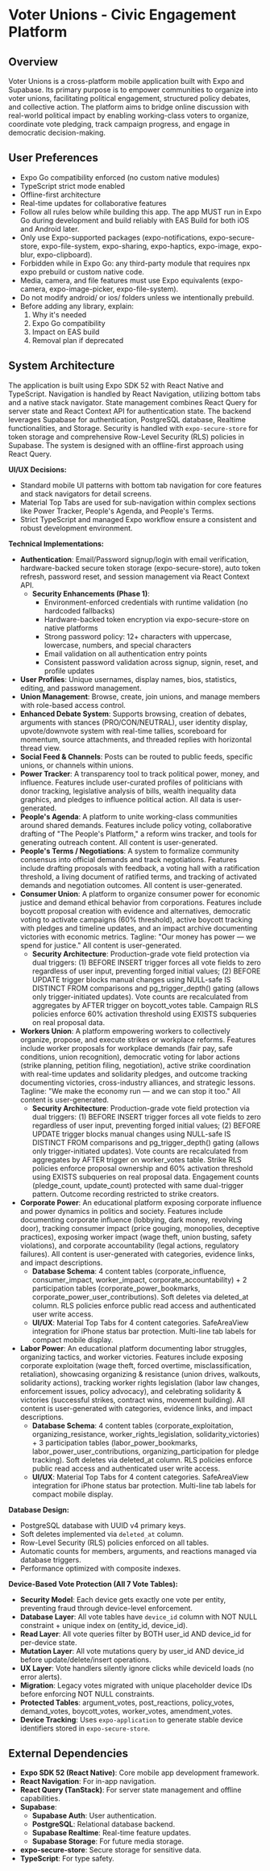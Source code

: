 # Voter Unions - Civic Engagement Platform

## Overview
Voter Unions is a cross-platform mobile application built with Expo and Supabase. Its primary purpose is to empower communities to organize into voter unions, facilitating political engagement, structured policy debates, and collective action. The platform aims to bridge online discussion with real-world political impact by enabling working-class voters to organize, coordinate vote pledging, track campaign progress, and engage in democratic decision-making.

## User Preferences
- Expo Go compatibility enforced (no custom native modules)
- TypeScript strict mode enabled
- Offline-first architecture
- Real-time updates for collaborative features
- Follow all rules below while building this app. The app MUST run in Expo Go during development and build reliably with EAS Build for both iOS and Android later.
- Only use Expo-supported packages (expo-notifications, expo-secure-store, expo-file-system, expo-sharing, expo-haptics, expo-image, expo-blur, expo-clipboard).
- Forbidden while in Expo Go: any third-party module that requires npx expo prebuild or custom native code.
- Media, camera, and file features must use Expo equivalents (expo-camera, expo-image-picker, expo-file-system).
- Do not modify android/ or ios/ folders unless we intentionally prebuild.
- Before adding any library, explain:
  1. Why it's needed
  2. Expo Go compatibility
  3. Impact on EAS build
  4. Removal plan if deprecated

## System Architecture
The application is built using Expo SDK 52 with React Native and TypeScript. Navigation is handled by React Navigation, utilizing bottom tabs and a native stack navigator. State management combines React Query for server state and React Context API for authentication state. The backend leverages Supabase for authentication, PostgreSQL database, Realtime functionalities, and Storage. Security is handled with `expo-secure-store` for token storage and comprehensive Row-Level Security (RLS) policies in Supabase. The system is designed with an offline-first approach using React Query.

**UI/UX Decisions:**
- Standard mobile UI patterns with bottom tab navigation for core features and stack navigators for detail screens.
- Material Top Tabs are used for sub-navigation within complex sections like Power Tracker, People's Agenda, and People's Terms.
- Strict TypeScript and managed Expo workflow ensure a consistent and robust development environment.

**Technical Implementations:**
- **Authentication**: Email/Password signup/login with email verification, hardware-backed secure token storage (expo-secure-store), auto token refresh, password reset, and session management via React Context API.
  - **Security Enhancements (Phase 1)**:
    - Environment-enforced credentials with runtime validation (no hardcoded fallbacks)
    - Hardware-backed token encryption via expo-secure-store on native platforms
    - Strong password policy: 12+ characters with uppercase, lowercase, numbers, and special characters
    - Email validation on all authentication entry points
    - Consistent password validation across signup, signin, reset, and profile updates
- **User Profiles**: Unique usernames, display names, bios, statistics, editing, and password management.
- **Union Management**: Browse, create, join unions, and manage members with role-based access control.
- **Enhanced Debate System**: Supports browsing, creation of debates, arguments with stances (PRO/CON/NEUTRAL), user identity display, upvote/downvote system with real-time tallies, scoreboard for momentum, source attachments, and threaded replies with horizontal thread view.
- **Social Feed & Channels**: Posts can be routed to public feeds, specific unions, or channels within unions.
- **Power Tracker**: A transparency tool to track political power, money, and influence. Features include user-curated profiles of politicians with donor tracking, legislative analysis of bills, wealth inequality data graphics, and pledges to influence political action. All data is user-generated.
- **People's Agenda**: A platform to unite working-class communities around shared demands. Features include policy voting, collaborative drafting of "The People's Platform," a reform wins tracker, and tools for generating outreach content. All content is user-generated.
- **People's Terms / Negotiations**: A system to formalize community consensus into official demands and track negotiations. Features include drafting proposals with feedback, a voting hall with a ratification threshold, a living document of ratified terms, and tracking of activated demands and negotiation outcomes. All content is user-generated.
- **Consumer Union**: A platform to organize consumer power for economic justice and demand ethical behavior from corporations. Features include boycott proposal creation with evidence and alternatives, democratic voting to activate campaigns (60% threshold), active boycott tracking with pledges and timeline updates, and an impact archive documenting victories with economic metrics. Tagline: "Our money has power — we spend for justice." All content is user-generated.
  - **Security Architecture**: Production-grade vote field protection via dual triggers: (1) BEFORE INSERT trigger forces all vote fields to zero regardless of user input, preventing forged initial values; (2) BEFORE UPDATE trigger blocks manual changes using NULL-safe IS DISTINCT FROM comparisons and pg_trigger_depth() gating (allows only trigger-initiated updates). Vote counts are recalculated from aggregates by AFTER trigger on boycott_votes table. Campaign RLS policies enforce 60% activation threshold using EXISTS subqueries on real proposal data.
- **Workers Union**: A platform empowering workers to collectively organize, propose, and execute strikes or workplace reforms. Features include worker proposals for workplace demands (fair pay, safe conditions, union recognition), democratic voting for labor actions (strike planning, petition filing, negotiation), active strike coordination with real-time updates and solidarity pledges, and outcome tracking documenting victories, cross-industry alliances, and strategic lessons. Tagline: "We make the economy run — and we can stop it too." All content is user-generated.
  - **Security Architecture**: Production-grade vote field protection via dual triggers: (1) BEFORE INSERT trigger forces all vote fields to zero regardless of user input, preventing forged initial values; (2) BEFORE UPDATE trigger blocks manual changes using NULL-safe IS DISTINCT FROM comparisons and pg_trigger_depth() gating (allows only trigger-initiated updates). Vote counts are recalculated from aggregates by AFTER trigger on worker_votes table. Strike RLS policies enforce proposal ownership and 60% activation threshold using EXISTS subqueries on real proposal data. Engagement counts (pledge_count, update_count) protected with same dual-trigger pattern. Outcome recording restricted to strike creators.
- **Corporate Power**: An educational platform exposing corporate influence and power dynamics in politics and society. Features include documenting corporate influence (lobbying, dark money, revolving door), tracking consumer impact (price gouging, monopolies, deceptive practices), exposing worker impact (wage theft, union busting, safety violations), and corporate accountability (legal actions, regulatory failures). All content is user-generated with categories, evidence links, and impact descriptions.
  - **Database Schema**: 4 content tables (corporate_influence, consumer_impact, worker_impact, corporate_accountability) + 2 participation tables (corporate_power_bookmarks, corporate_power_user_contributions). Soft deletes via deleted_at column. RLS policies enforce public read access and authenticated user write access.
  - **UI/UX**: Material Top Tabs for 4 content categories. SafeAreaView integration for iPhone status bar protection. Multi-line tab labels for compact mobile display.
- **Labor Power**: An educational platform documenting labor struggles, organizing tactics, and worker victories. Features include exposing corporate exploitation (wage theft, forced overtime, misclassification, retaliation), showcasing organizing & resistance (union drives, walkouts, solidarity actions), tracking worker rights legislation (labor law changes, enforcement issues, policy advocacy), and celebrating solidarity & victories (successful strikes, contract wins, movement building). All content is user-generated with categories, evidence links, and impact descriptions.
  - **Database Schema**: 4 content tables (corporate_exploitation, organizing_resistance, worker_rights_legislation, solidarity_victories) + 3 participation tables (labor_power_bookmarks, labor_power_user_contributions, organizing_participation for pledge tracking). Soft deletes via deleted_at column. RLS policies enforce public read access and authenticated user write access.
  - **UI/UX**: Material Top Tabs for 4 content categories. SafeAreaView integration for iPhone status bar protection. Multi-line tab labels for compact mobile display.

**Database Design:**
- PostgreSQL database with UUID v4 primary keys.
- Soft deletes implemented via `deleted_at` column.
- Row-Level Security (RLS) policies enforced on all tables.
- Automatic counts for members, arguments, and reactions managed via database triggers.
- Performance optimized with composite indexes.

**Device-Based Vote Protection (All 7 Vote Tables):**
- **Security Model**: Each device gets exactly one vote per entity, preventing fraud through device-level enforcement.
- **Database Layer**: All vote tables have `device_id` column with NOT NULL constraint + unique index on (entity_id, device_id).
- **Read Layer**: All vote queries filter by BOTH user_id AND device_id for per-device state.
- **Mutation Layer**: All vote mutations query by user_id AND device_id before update/delete/insert operations.
- **UX Layer**: Vote handlers silently ignore clicks while deviceId loads (no error alerts).
- **Migration**: Legacy votes migrated with unique placeholder device IDs before enforcing NOT NULL constraints.
- **Protected Tables**: argument_votes, post_reactions, policy_votes, demand_votes, boycott_votes, worker_votes, amendment_votes.
- **Device Tracking**: Uses `expo-application` to generate stable device identifiers stored in `expo-secure-store`.

## External Dependencies
- **Expo SDK 52 (React Native)**: Core mobile app development framework.
- **React Navigation**: For in-app navigation.
- **React Query (TanStack)**: For server state management and offline capabilities.
- **Supabase**:
    - **Supabase Auth**: User authentication.
    - **PostgreSQL**: Relational database backend.
    - **Supabase Realtime**: Real-time feature updates.
    - **Supabase Storage**: For future media storage.
- **expo-secure-store**: Secure storage for sensitive data.
- **TypeScript**: For type safety.